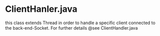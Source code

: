 # ClientHanler.java
  
  this class extends Thread in order to handle a specific client connected to the back-end-Socket.
  For further details @see ClientHandler.java
 
 
 
